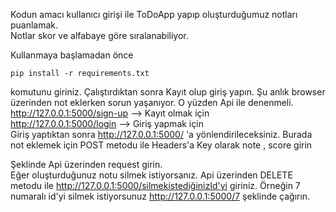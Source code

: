Kodun amacı kullanıcı girişi ile ToDoApp yapıp oluşturduğumuz notları puanlamak.</br>
Notlar skor ve alfabaye göre sıralanabiliyor.</br>

Kullanmaya başlamadan önce 
```
pip install -r requirements.txt
```
komutunu giriniz.
Çalıştırdıktan sonra Kayıt olup giriş yapın. Şu anlık browser üzerinden not eklerken sorun yaşanıyor. O yüzden Api ile denenmeli. </br>
http://127.0.0.1:5000/sign-up --> Kayıt olmak için </br>
http://127.0.0.1:5000/login --> Giriş yapmak için </br>
Giriş yaptıktan sonra http://127.0.0.1:5000/ 'a  yönlendirileceksiniz. Burada not eklemek için POST metodu ile Headers'a Key olarak note , score girin</br>


Şeklinde Api üzerinden request girin.</br>
Eğer oluşturduğunuz notu silmek istiyorsanız. Api üzerinden DELETE metodu ile http://127.0.0.1:5000/silmekistediğinizId'yi giriniz. Örneğin 7 numaralı id'yi silmek istiyorsunuz
http://127.0.0.1:5000/7 şeklinde çağırın.



